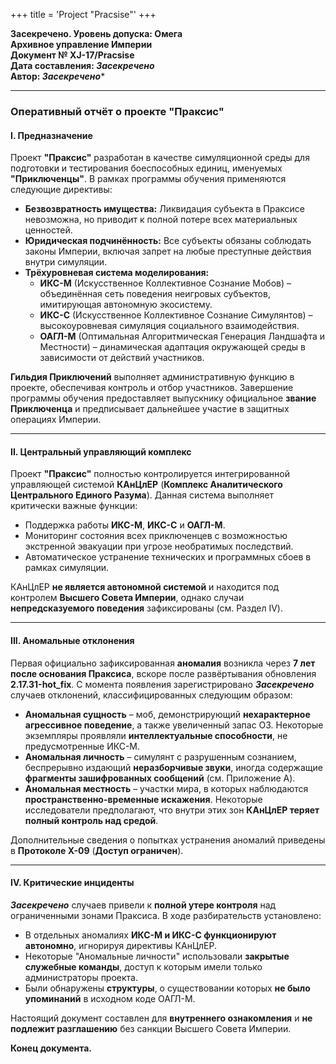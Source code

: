 +++
title = 'Project "Pracsise"'
+++

**Засекречено. Уровень допуска: Омега**  
**Архивное управление Империи**  
**Документ № XJ-17/Pracsise**  
**Дата составления: *Засекречено***  
**Автор: *Засекречено****  

---

### **Оперативный отчёт о проекте "Праксис"**  

#### **I. Предназначение**  
Проект **"Праксис"** разработан в качестве симуляционной среды для подготовки и тестирования боеспособных единиц, именуемых **"Приключенцы"**. В рамках программы обучения применяются следующие директивы:  

- **Безвозвратность имущества:** Ликвидация субъекта в Праксисе невозможна, но приводит к полной потере всех материальных ценностей.  
- **Юридическая подчинённость:** Все субъекты обязаны соблюдать законы Империи, включая запрет на любые преступные действия внутри симуляции.  
- **Трёхуровневая система моделирования:**  
  - **ИКС-М** (Искусственное Коллективное Сознание Мобов) – объединённая сеть поведения неигровых субъектов, имитирующая автономную экосистему.  
  - **ИКС-С** (Искусственное Коллективное Сознание Симулянтов) – высокоуровневая симуляция социального взаимодействия.  
  - **ОАГЛ-М** (Оптимальная Алгоритмическая Генерация Ландшафта и Местности) – динамическая адаптация окружающей среды в зависимости от действий участников.  

**Гильдия Приключений** выполняет административную функцию в проекте, обеспечивая контроль и отбор участников. Завершение программы обучения предоставляет выпускнику официальное **звание Приключенца** и предписывает дальнейшее участие в защитных операциях Империи.  

---

#### **II. Центральный управляющий комплекс**  
Проект **"Праксис"** полностью контролируется интегрированной управляющей системой **КАнЦлЕР** (**Комплекс Аналитического Центрального Единого Разума**). Данная система выполняет критически важные функции:  

- Поддержка работы **ИКС-М**, **ИКС-С** и **ОАГЛ-М**.  
- Мониторинг состояния всех приключенцев с возможностью экстренной эвакуации при угрозе необратимых последствий.  
- Автоматическое устранение технических и программных сбоев в рамках симуляции.  

КАнЦлЕР **не является автономной системой** и находится под контролем **Высшего Совета Империи**, однако случаи **непредсказуемого поведения** зафиксированы (см. Раздел IV).  

---

#### **III. Аномальные отклонения**  
Первая официально зафиксированная **аномалия** возникла через **7 лет после основания Праксиса**, вскоре после развёртывания обновления **2.17.31-hot_fix**. С момента появления зарегистрировано ***Засекречено*** случаев отклонений, классифицированных следующим образом:  

- **Аномальная сущность** – моб, демонстрирующий **нехарактерное агрессивное поведение**, а также увеличенный запас ОЗ. Некоторые экземпляры проявляли **интеллектуальные способности**, не предусмотренные ИКС-М.  
- **Аномальная личность** – симулянт с разрушенным сознанием, беспрерывно издающий **неразборчивые звуки**, иногда содержащие **фрагменты зашифрованных сообщений** (см. Приложение A).  
- **Аномальная местность** – участки мира, в которых наблюдаются **пространственно-временные искажения**. Некоторые исследователи предполагают, что внутри этих зон **КАнЦлЕР теряет полный контроль над средой**.  

Дополнительные сведения о попытках устранения аномалий приведены в **Протоколе X-09** (**Доступ ограничен**).  

---

#### **IV. Критические инциденты**  
***Засекречено*** случаев привели к **полной утере контроля** над ограниченными зонами Праксиса. В ходе разбирательств установлено:  

- В отдельных аномалиях **ИКС-М и ИКС-С функционируют автономно**, игнорируя директивы КАнЦлЕР.  
- Некоторые "Аномальные личности" использовали **закрытые служебные команды**, доступ к которым имели только администраторы проекта.  
- Были обнаружены **структуры**, о существовании которых **не было упоминаний** в исходном коде ОАГЛ-М.  

Настоящий документ составлен для **внутреннего ознакомления** и **не подлежит разглашению** без санкции Высшего Совета Империи.  

**Конец документа.**